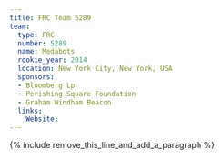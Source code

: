 ```yaml
---
title: FRC Team 5289
team:
  type: FRC
  number: 5289
  name: Medabots
  rookie_year: 2014
  location: New York City, New York, USA
  sponsors:
  - Bloomberg Lp
  - Perishing Square Foundation
  - Graham Windham Beacon
  links:
    Website:
---
```


{% include remove_this_line_and_add_a_paragraph %}